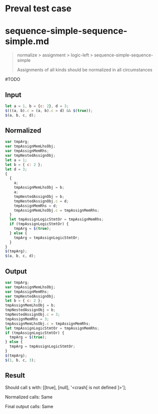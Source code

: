 # Preval test case

# sequence-simple-sequence-simple.md

> normalize > assignment > logic-left > sequence-simple-sequence-simple
>
> Assignments of all kinds should be normalized in all circumstances

#TODO

## Input

`````js filename=intro
let a = 1, b = {c: 2}, d = 3;
$(((a, b).c = (a, b).c = d) && $(true));
$(a, b, c, d);
`````

## Normalized

`````js filename=intro
var tmpArg;
var tmpAssignMemLhsObj;
var tmpAssignMemRhs;
var tmpNestedAssignObj;
let a = 1;
let b = { c: 2 };
let d = 3;
{
  {
    a;
    tmpAssignMemLhsObj = b;
    a;
    tmpNestedAssignObj = b;
    tmpNestedAssignObj.c = d;
    tmpAssignMemRhs = d;
    tmpAssignMemLhsObj.c = tmpAssignMemRhs;
  }
  let tmpAssignLogicStmtOr = tmpAssignMemRhs;
  if (tmpAssignLogicStmtOr) {
    tmpArg = $(true);
  } else {
    tmpArg = tmpAssignLogicStmtOr;
  }
}
$(tmpArg);
$(a, b, c, d);
`````

## Output

`````js filename=intro
var tmpArg;
var tmpAssignMemLhsObj;
var tmpAssignMemRhs;
var tmpNestedAssignObj;
let b = { c: 2 };
tmpAssignMemLhsObj = b;
tmpNestedAssignObj = b;
tmpNestedAssignObj.c = 3;
tmpAssignMemRhs = 3;
tmpAssignMemLhsObj.c = tmpAssignMemRhs;
let tmpAssignLogicStmtOr = tmpAssignMemRhs;
if (tmpAssignLogicStmtOr) {
  tmpArg = $(true);
} else {
  tmpArg = tmpAssignLogicStmtOr;
}
$(tmpArg);
$(1, b, c, 3);
`````

## Result

Should call `$` with:
[[true], [null], '<crash[ <ref> is not defined ]>'];

Normalized calls: Same

Final output calls: Same
